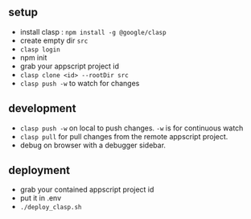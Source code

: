 ## setup
- install clasp : `npm install -g @google/clasp` 
- create empty dir `src`
- `clasp login`
- npm init
- grab your appscript project id
- `clasp clone <id> --rootDir src`
- `clasp push -w` to watch for changes

## development
- `clasp push -w` on local to push changes. `-w` is for continuous watch
- `clasp pull` for pull changes from the remote appscript project.
- debug on browser with a debugger sidebar.

## deployment
- grab your contained appscript project id
- put it in .env
- `./deploy_clasp.sh`
